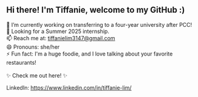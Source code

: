 ## Hi there! I'm Tiffanie, welcome to my GitHub :)

🔭  I’m currently working on transferring to a four-year university after PCC! <br />
🌱  Looking for a Summer 2025 internship. <br />
📫  Reach me at: tiffanielim3147@gmail.com <br />
😄  Pronouns: she/her <br />
⚡  Fun fact: I'm a huge foodie, and I love talking about your favorite restaurants! <br />
<br />
✨  Check me out here! ✨ <br />

LinkedIn: https://www.linkedin.com/in/tiffanie-lim/
